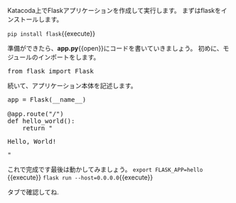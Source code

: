 Katacoda上でFlaskアプリケーションを作成して実行します。
まずはflaskをインストールします。

`pip install flask`{{execute}}

準備ができたら、**app.py**{{open}}にコードを書いていきましょう。
初めに、モジュールのインポートをします。
<pre class="file" data-filename="app.py" data-target="replace">from flask import Flask
</pre>
続いて、アプリケーション本体を記述します。
<pre class="file" data-filename="app.py" data-target="insert">app = Flask(__name__)

@app.route("/")
def hello_world():
    return "<p>Hello, World!</p>"
</pre>

これで完成です最後は動かしてみましょう。
`export FLASK_APP=hello` {{execute}}
`flask run --host=0.0.0.0`{{execute}}

タブで確認してね.
